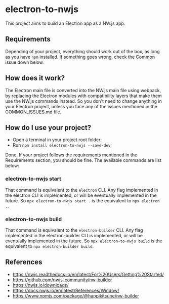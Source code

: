 # electron-to-nwjs
This project aims to build an Electron app as a NW.js app.

## Requirements
Depending of your project, everything should work out of the box, as long as you have `npm` installed. If something goes wrong, check the Common issue down below.

## How does it work?
The Electron main file is converted into the NW.js main file using webpack, by replacing the Electron modules with compatibility layers that make them use the NW.js commands instead. So you don't need to change anything in your Electron project, unless you face any of the issues mentioned in the COMMON_ISSUES.md file.

## How do I use your project?
- Open a terminal in your project root folder;
- Run `npm install electron-to-nwjs --save-dev`;

Done. If your project follows the requirements mentioned in the Requirements section, you should be fine. The available commands are list below:

### electron-to-nwjs start
That command is equivalent to the `electron` CLI. Any flag implemented in the electron CLI is implemented, or will be eventually implemented in the future. So `npx electron-to-nwjs start .` is the equivalent to `npx electron .`.

### electron-to-nwjs build
That command is equivalent to the `electron-builder` CLI. Any flag implemented in the electron-builder CLI is implemented, or will be eventually implemented in the future. So `npx electron-to-nwjs build` is the equivalent to `npx electron-builder build`.

## References
- https://nwjs.readthedocs.io/en/latest/For%20Users/Getting%20Started/
- https://github.com/nwjs-community/nw-builder
- https://nwjs.io/downloads/
- https://docs.nwjs.io/en/latest/References/Window/
- https://www.npmjs.com/package/@happikitsune/nw-builder
